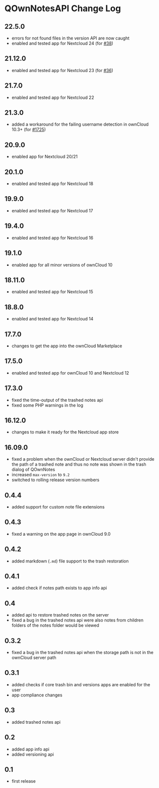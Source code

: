 # QOwnNotesAPI Change Log

## 22.5.0
- errors for not found files in the version API are now caught
- enabled and tested app for Nextcloud 24 (for [#38](https://github.com/pbek/qownnotesapi/issues/38))

## 21.12.0
- enabled and tested app for Nextcloud 23 (for [#36](https://github.com/pbek/qownnotesapi/issues/36))

## 21.7.0
- enabled and tested app for Nextcloud 22

## 21.3.0
- added a workaround for the failing username detection in ownCloud 10.3+
  (for [#1725](https://github.com/pbek/QOwnNotes/issues/1725))

## 20.9.0
- enabled app for Nextcloud 20/21

## 20.1.0
- enabled and tested app for Nextcloud 18

## 19.9.0
- enabled and tested app for Nextcloud 17

## 19.4.0
- enabled and tested app for Nextcloud 16

## 19.1.0
- enabled app for all minor versions of ownCloud 10

## 18.11.0
- enabled and tested app for Nextcloud 15

## 18.8.0
- enabled and tested app for Nextcloud 14

## 17.7.0
- changes to get the app into the ownCloud Marketplace

## 17.5.0
- enabled and tested app for ownCloud 10 and Nextcloud 12

## 17.3.0
- fixed the time-output of the trashed notes api
- fixed some PHP warnings in the log

## 16.12.0
- changes to make it ready for the Nextcloud app store

## 16.09.0
- fixed a problem when the ownCloud or Nextcloud server didn't provide the path
  of a trashed note and thus no note was shown in the trash dialog of QOwnNotes
- increased `max-version` to `9.2`
- switched to rolling release version numbers

## 0.4.4
- added support for custom note file extensions

## 0.4.3
- fixed a warning on the app page in ownCloud 9.0

## 0.4.2
- added markdown (`.md`) file support to the trash restoration

## 0.4.1
- added check if notes path exists to app info api 

## 0.4
- added api to restore trashed notes on the server
- fixed a bug in the trashed notes api were also notes from children folders of the notes folder would be viewed 

## 0.3.2
- fixed a bug in the trashed notes api when the storage path is not in the ownCloud server path

## 0.3.1
- added checks if core trash bin and versions apps are enabled for the user
- app compliance changes

## 0.3
- added trashed notes api

## 0.2
- added app info api
- added versioning api

## 0.1
- first release
